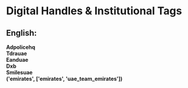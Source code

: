 # **Digital Handles & Institutional Tags**

## **English**:

**Adpolicehq**  
**Tdrauae**  
**Eanduae**  
**Dxb**  
**Smilesuae**  
**('emirates', ['emirates', 'uae_team_emirates'])**  
